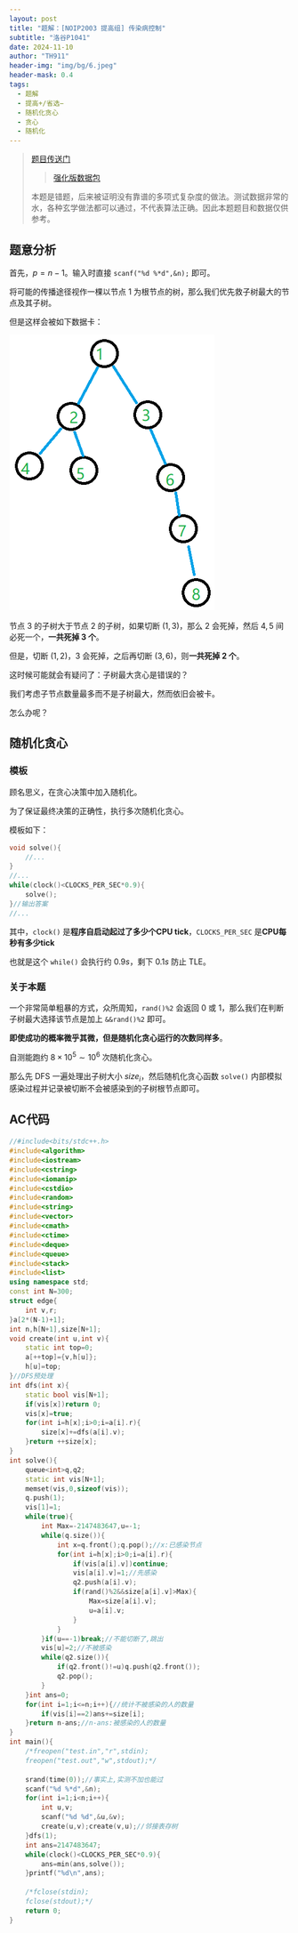 ```yaml
---
layout: post
title: "题解：[NOIP2003 提高组] 传染病控制"
subtitle: "洛谷P1041"
date: 2024-11-10
author: "TH911"
header-img: "img/bg/6.jpeg"
header-mask: 0.4
tags:
  - 题解
  - 提高+/省选−
  - 随机化贪心
  - 贪心
  - 随机化
---
```


> [题目传送门](https://www.luogu.com.cn/problem/P1041)
>
> > [强化版数据包](/file/2024/11/gobeyond.rar)
>
> 本题是错题，后来被证明没有靠谱的多项式复杂度的做法。测试数据非常的水，各种玄学做法都可以通过，不代表算法正确。因此本题题目和数据仅供参考。

## 题意分析

首先，$p=n-1$。输入时直接 `scanf("%d %*d",&n);` 即可。

将可能的传播途径视作一棵以节点 $1$ 为根节点的树，那么我们优先救子树最大的节点及其子树。

但是这样会被如下数据卡：

![](/img/2024/11/002.png)

节点 $3$ 的子树大于节点 $2$ 的子树，如果切断 $(1,3)$，那么 $2$ 会死掉，然后 $4,5$ 间必死一个，**一共死掉 $3$ 个**。

但是，切断 $(1,2)$，$3$ 会死掉，之后再切断 $(3,6)$，则**一共死掉 $2$ 个**。

这时候可能就会有疑问了：子树最大贪心是错误的？

我们考虑子节点数量最多而不是子树最大，然而依旧会被卡。

怎么办呢？

## 随机化贪心

### 模板

顾名思义，在贪心决策中加入随机化。

为了保证最终决策的正确性，执行多次随机化贪心。

模板如下：

```cpp
void solve(){
    //...
}
//...
while(clock()<CLOCKS_PER_SEC*0.9){
	solve();
}//输出答案
//...
```

其中，`clock()` 是**程序自启动起过了多少个CPU tick**，`CLOCKS_PER_SEC` 是**CPU每秒有多少tick**

也就是这个 `while()` 会执行约 $0.9s$，剩下 $0.1s$ 防止 $\text{TLE}$。

### 关于本题

一个非常简单粗暴的方式，众所周知，`rand()%2` 会返回 $0$ 或 $1$，那么我们在判断子树最大选择该节点是加上 `&&rand()%2` 即可。

**即使成功的概率微乎其微，但是随机化贪心运行的次数同样多**。

自测能跑约 $8\times10^5\sim10^6$ 次随机化贪心。

那么先 DFS 一遍处理出子树大小 $size_i$，然后随机化贪心函数 `solve()` 内部模拟感染过程并记录被切断不会被感染到的子树根节点即可。

## AC代码

```cpp
//#include<bits/stdc++.h>
#include<algorithm>
#include<iostream>
#include<cstring>
#include<iomanip>
#include<cstdio>
#include<random>
#include<string>
#include<vector>
#include<cmath>
#include<ctime>
#include<deque>
#include<queue>
#include<stack>
#include<list>
using namespace std;
const int N=300;
struct edge{
	int v,r;
}a[2*(N-1)+1];
int n,h[N+1],size[N+1];
void create(int u,int v){
	static int top=0;
	a[++top]={v,h[u]};
	h[u]=top;
}//DFS预处理
int dfs(int x){
	static bool vis[N+1];
	if(vis[x])return 0;
	vis[x]=true;
	for(int i=h[x];i>0;i=a[i].r){
		size[x]+=dfs(a[i].v);
	}return ++size[x];
}
int solve(){
	queue<int>q,q2;
	static int vis[N+1];
	memset(vis,0,sizeof(vis));
	q.push(1);
	vis[1]=1;
	while(true){
		int Max=-2147483647,u=-1;
		while(q.size()){
			int x=q.front();q.pop();//x:已感染节点
			for(int i=h[x];i>0;i=a[i].r){
				if(vis[a[i].v])continue;
				vis[a[i].v]=1;//先感染
				q2.push(a[i].v);
				if(rand()%2&&size[a[i].v]>Max){
					Max=size[a[i].v];
					u=a[i].v;
				}
			}
		}if(u==-1)break;//不能切断了,跳出
		vis[u]=2;//不被感染
		while(q2.size()){
			if(q2.front()!=u)q.push(q2.front()); 
			q2.pop();
		}
	}int ans=0;
	for(int i=1;i<=n;i++){//统计不被感染的人的数量
		if(vis[i]==2)ans+=size[i];
	}return n-ans;//n-ans:被感染的人的数量
}
int main(){
	/*freopen("test.in","r",stdin);
	freopen("test.out","w",stdout);*/
	
	srand(time(0));//事实上,实测不加也能过 
	scanf("%d %*d",&n);
	for(int i=1;i<n;i++){
		int u,v;
		scanf("%d %d",&u,&v);
		create(u,v);create(v,u);//邻接表存树
	}dfs(1);
	int ans=2147483647;
	while(clock()<CLOCKS_PER_SEC*0.9){
		ans=min(ans,solve());
	}printf("%d\n",ans);
	
	/*fclose(stdin);
	fclose(stdout);*/
	return 0;
}
```

